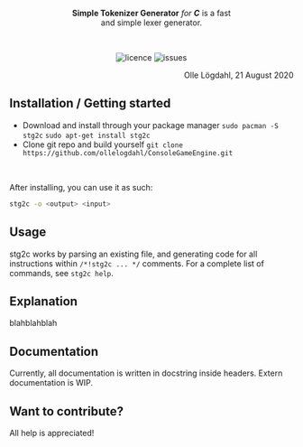 <div align="center">
 <!-- <img src="/assets/logo.png" width="33%"/> -->
    <p><b>Simple Tokenizer Generator</b> <em>for <b>C</b></em> is a fast <br>
     and simple lexer generator.</p><br>

<!-- Add badges here -->
![licence](https://img.shields.io/github/license/ollelogdahl/stg2c)
![issues](https://img.shields.io/github/issues-raw/ollelogdahl/stg2c)

</div>
<div align="right">
Olle Lögdahl, 21 August 2020
</div>



## Installation / Getting started
- Download and install through your package manager
`sudo pacman -S stg2c`
`sudo apt-get install stg2c`
- Clone git repo and build yourself
`git clone https://github.com/ollelogdahl/ConsoleGameEngine.git`

<br />

After installing, you can use it as such:
```bash
stg2c -o <output> <input>
```

## Usage

stg2c works by parsing an existing file, and generating code for all instructions within ```/*!stg2c ... */``` comments.
For a complete list of commands, see ```stg2c help```.

## Explanation

blahblahblah

## Documentation

Currently, all documentation is written in docstring inside headers. Extern documentation is WIP.

## Want to contribute?

All help is appreciated!

